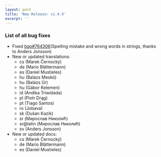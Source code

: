 ```yaml
---
layout: post
title: 'New Release: v1.4.9'
excerpt: ''
---
```


### List of all bug fixes

 * Fixed [bgo#764306](https://bugzilla.gnome.org/show_bug.cgi?id=764306)(Spelling mistake and wrong words in strings, thanks to Anders Jonsson)
 * New or updated translations:
    * cs (Marek Černocký)
    * de (Mario Blättermann)
    * es (Daniel Mustieles)
    * hu (Balázs Meskó)
    * hu (Balázs Úr)
    * hu (Gábor Kelemen)
    * id (Andika Triwidada)
    * pl (Piotr Drąg)
    * pt (Tiago Santos)
    * ro (Jobava)
    * sk (Dušan Kazik)
    * sr (Мирослав Николић)
    * sr@latin (Мирослав Николић)
    * sv (Anders Jonsson)
* New or updated docs:
    * cs (Marek Černocký)
    * de (Mario Blättermann)
    * es (Daniel Mustieles)
